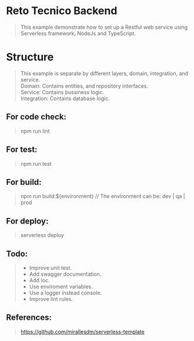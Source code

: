 # Reto Tecnico Backend
>This example demonstrate how to set up a Restful web service using Serverless framework, NodeJs and TypeScript.

# Structure

> This example is separate by different layers, domain, integration, and service.<br />
> Domain: Contains entities, and repository interfaces.<br />
> Service: Contains bussiness logic. <br />
> Integration: Contains database logic.

## For code check:

> npm run lint

## For test:

> npm run test

## For build:

> npm run build:${environment} // The environment can be: dev | qa | prod

## For deploy:

> serverless deploy

## Todo:

> - Improve unit test.
> - Add swagger documentation.
> - Add Ioc.
> - Use enviroment variables.
> - Use a logger instead console.
> - Improve lint rules.

## References:

> https://github.com/mirallesdm/serverless-template




